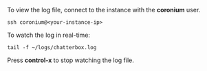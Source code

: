 To view the log file, connect to the instance with the __coronium__ user.

```
ssh coronium@<your-instance-ip>
```

To watch the log in real-time:

```
tail -f ~/logs/chatterbox.log
```

Press __control-x__ to stop watching the log file.